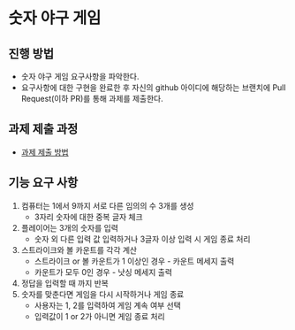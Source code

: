 # 숫자 야구 게임
## 진행 방법
* 숫자 야구 게임 요구사항을 파악한다.
* 요구사항에 대한 구현을 완료한 후 자신의 github 아이디에 해당하는 브랜치에 Pull Request(이하 PR)를 통해 과제를 제출한다.

## 과제 제출 과정
* [과제 제출 방법](https://github.com/next-step/nextstep-docs/tree/master/precourse)

## 기능 요구 사항
1. 컴퓨터는 1에서 9까지 서로 다른 임의의 수 3개를 생성
    * 3자리 숫자에 대한 중복 글자 체크
2. 플레이어는 3개의 숫자를 입력
    * 숫자 외 다른 입력 값 입력하거나 3글자 이상 입력 시 게임 종료 처리
3. 스트라이크와 볼 카운트를 각각 계산
    * 스트라이크 or 볼 카운트가 1 이상인 경우 - 카운트 메세지 출력
    * 카운트가 모두 0인 경우 - 낫싱 메세지 출력
4. 정답을 입력할 때 까지 반복
5. 숫자를 맞춘다면 게임을 다시 시작하거나 게임 종료
    * 사용자는 1, 2를 입력하여 게임 계속 여부 선택
    * 입력값이 1 or 2가 아니면 게임 종료 처리
